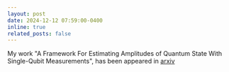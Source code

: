 ```yaml
---
layout: post
date: 2024-12-12 07:59:00-0400
inline: true
related_posts: false
---
```


My work "A Framework For Estimating Amplitudes of Quantum State With Single-Qubit Measurements", has been appeared in [arxiv](https://arxiv.org/pdf/2412.07123)
    